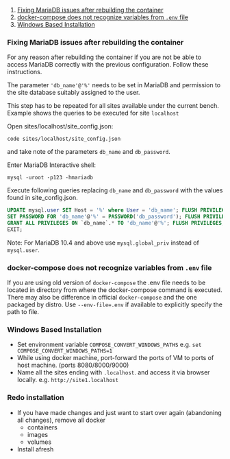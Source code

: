 1. [Fixing MariaDB issues after rebuilding the container](#fixing-mariadb-issues-after-rebuilding-the-container)
1. [docker-compose does not recognize variables from `.env` file](#docker-compose-does-not-recognize-variables-from-env-file)
1. [Windows Based Installation](#windows-based-installation)

### Fixing MariaDB issues after rebuilding the container

For any reason after rebuilding the container if you are not be able to access MariaDB correctly with the previous configuration. Follow these instructions.

The parameter `'db_name'@'%'` needs to be set in MariaDB and permission to the site database suitably assigned to the user.

This step has to be repeated for all sites available under the current bench.
Example shows the queries to be executed for site `localhost`

Open sites/localhost/site_config.json:

```shell
code sites/localhost/site_config.json
```

and take note of the parameters `db_name` and `db_password`.

Enter MariaDB Interactive shell:

```shell
mysql -uroot -p123 -hmariadb
```

Execute following queries replacing `db_name` and `db_password` with the values found in site_config.json.

```sql
UPDATE mysql.user SET Host = '%' where User = 'db_name'; FLUSH PRIVILEGES;
SET PASSWORD FOR 'db_name'@'%' = PASSWORD('db_password'); FLUSH PRIVILEGES;
GRANT ALL PRIVILEGES ON `db_name`.* TO 'db_name'@'%'; FLUSH PRIVILEGES;
EXIT;
```

Note: For MariaDB 10.4 and above use `mysql.global_priv` instead of `mysql.user`.

### docker-compose does not recognize variables from `.env` file

If you are using old version of `docker-compose` the .env file needs to be located in directory from where the docker-compose command is executed. There may also be difference in official `docker-compose` and the one packaged by distro. Use `--env-file=.env` if available to explicitly specify the path to file.

### Windows Based Installation

- Set environment variable `COMPOSE_CONVERT_WINDOWS_PATHS` e.g. `set COMPOSE_CONVERT_WINDOWS_PATHS=1`
- While using docker machine, port-forward the ports of VM to ports of host machine. (ports 8080/8000/9000)
- Name all the sites ending with `.localhost`. and access it via browser locally. e.g. `http://site1.localhost`

### Redo installation

- If you have made changes and just want to start over again (abandoning all changes), remove all docker
  - containers
  - images
  - volumes
- Install afresh
